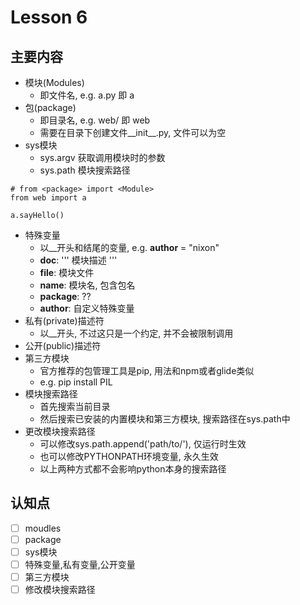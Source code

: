 # Lesson 6

## 主要内容

- 模块(Modules)
    - 即文件名, e.g. a.py 即 a
- 包(package)
    - 即目录名, e.g. web/ 即 web
    - 需要在目录下创建文件__init__.py, 文件可以为空
- sys模块
    - sys.argv 获取调用模块时的参数
    - sys.path 模块搜索路径

```
# from <package> import <Module>
from web import a

a.sayHello()
```

- 特殊变量
    - 以__开头和结尾的变量, e.g. __author__ = "nixon"
    - __doc__: ''' 模块描述 '''
    - __file__: 模块文件
    - __name__: 模块名, 包含包名
    - __package__: ??
    - __author__: 自定义特殊变量
- 私有(private)描述符
    - 以__开头, 不过这只是一个约定, 并不会被限制调用
- 公开(public)描述符
- 第三方模块
    - 官方推荐的包管理工具是pip, 用法和npm或者glide类似
    - e.g. pip install PIL
- 模块搜索路径
    - 首先搜索当前目录
    - 然后搜索已安装的内置模块和第三方模块, 搜索路径在sys.path中
- 更改模块搜索路径
    - 可以修改sys.path.append('path/to/'), 仅运行时生效
    - 也可以修改PYTHONPATH环境变量, 永久生效
    - 以上两种方式都不会影响python本身的搜索路径

## 认知点

- [ ] moudles
- [ ] package
- [ ] sys模块
- [ ] 特殊变量,私有变量,公开变量
- [ ] 第三方模块
- [ ] 修改模块搜索路径
